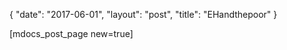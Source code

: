 {
   "date": "2017-06-01",
   "layout": "post",
   "title": "EHandthepoor"
}

[mdocs_post_page new=true]